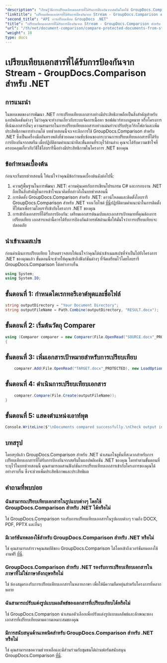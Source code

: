 ```yaml
---
"description": "เรียนรู้วิธีการเปรียบเทียบเอกสารที่ได้รับการป้องกันจากสตรีมโดยใช้ GroupDocs.Comparison สำหรับ .NET ปรับปรุงกระบวนการเปรียบเทียบเอกสารของคุณได้อย่างง่ายดาย"
"linktitle": "เปรียบเทียบเอกสารที่ได้รับการป้องกันจาก Stream - GroupDocs.Comparison สำหรับ .NET"
"second_title": "API การเปรียบเทียบ GroupDocs .NET"
"title": "เปรียบเทียบเอกสารที่ได้รับการป้องกันจาก Stream - GroupDocs.Comparison สำหรับ .NET"
"url": "/th/net/document-comparison/compare-protected-documents-from-stream/"
"weight": 18
type: docs
---
```

# เปรียบเทียบเอกสารที่ได้รับการป้องกันจาก Stream - GroupDocs.Comparison สำหรับ .NET

## การแนะนำ
ในขอบเขตของการพัฒนา .NET การเปรียบเทียบเอกสารอย่างมีประสิทธิภาพถือเป็นสิ่งสำคัญสำหรับแอปพลิเคชันต่างๆ ไม่ว่าคุณจะทำงานเกี่ยวกับระบบจัดการเนื้อหา ซอฟต์แวร์ทางกฎหมาย หรือโครงการที่เน้นเอกสารอื่นๆ ความสามารถในการเปรียบเทียบเอกสารอย่างแม่นยำจะปรับปรุงเวิร์กโฟลว์และเพิ่มประสิทธิภาพการทำงานได้ บทช่วยสอนนี้จะเจาะลึกการใช้ GroupDocs.Comparison สำหรับ .NET ซึ่งเป็นเครื่องมืออันทรงพลังที่ช่วยลดความซับซ้อนของกระบวนการเปรียบเทียบเอกสารที่ได้รับการป้องกันจากสตรีม เมื่อปฏิบัติตามคำแนะนำทีละขั้นตอนที่ระบุไว้ด้านล่าง คุณจะได้รับความเข้าใจที่ครอบคลุมเกี่ยวกับวิธีใช้ไลบรารีนี้อย่างมีประสิทธิภาพในโครงการ .NET ของคุณ
## ข้อกำหนดเบื้องต้น
ก่อนจะเริ่มบทช่วยสอนนี้ ให้แน่ใจว่าคุณมีข้อกำหนดเบื้องต้นดังต่อไปนี้:
1. ความรู้พื้นฐานในการพัฒนา .NET: ความคุ้นเคยกับการเขียนโปรแกรม C# และกรอบงาน .NET ถือเป็นสิ่งสำคัญในการเข้าใจแนวคิดที่กล่าวถึงในบทช่วยสอนนี้
2. การติดตั้ง GroupDocs.Comparison สำหรับ .NET: ดาวน์โหลดและติดตั้งไลบรารี GroupDocs.Comparison สำหรับ .NET จากเว็บไซต์ [ที่นี่](https://releases.groupdocs.com/comparison/net/)ปฏิบัติตามคำแนะนำในการติดตั้งที่ให้มาเพื่อรวมไลบรารีเข้ากับโครงการ .NET ของคุณ
3. การเข้าถึงเอกสารที่ได้รับการป้องกัน: เตรียมเอกสารต้นฉบับและเอกสารเป้าหมายที่คุณต้องการเปรียบเทียบ เอกสารเหล่านี้ควรได้รับการป้องกันด้วยรหัสผ่านเพื่อให้มั่นใจว่าการเปรียบเทียบจะปลอดภัย

## นำเข้าเนมสเปซ
ก่อนดำเนินการเปรียบเทียบ โปรดตรวจสอบให้แน่ใจว่าคุณได้นำเข้าเนมสเปซที่จำเป็นไปยังโครงการ .NET ของคุณแล้ว ขั้นตอนนี้จะช่วยให้คุณเข้าถึงฟังก์ชันต่างๆ ที่จัดเตรียมไว้โดยไลบรารี GroupDocs.Comparison ได้อย่างราบรื่น

```csharp
using System;
using System.IO;
```

## ขั้นตอนที่ 1: กำหนดไดเรกทอรีเอาต์พุตและชื่อไฟล์
```csharp
string outputDirectory = "Your Document Directory";
string outputFileName = Path.Combine(outputDirectory, "RESULT.docx");
```
## ขั้นตอนที่ 2: เริ่มต้นวัตถุ Comparer
```csharp
using (Comparer comparer = new Comparer(File.OpenRead("SOURCE.docx"_PROTECTED), new LoadOptions() { Password = "1234" }))
{
```
## ขั้นตอนที่ 3: เพิ่มเอกสารเป้าหมายสำหรับการเปรียบเทียบ
```csharp
    comparer.Add(File.OpenRead("TARGET.docx"_PROTECTED), new LoadOptions() { Password = "5678" });
```
## ขั้นตอนที่ 4: ดำเนินการเปรียบเทียบเอกสาร
```csharp
    comparer.Compare(File.Create(outputFileName));
}
```
## ขั้นตอนที่ 5: แสดงตำแหน่งเอาท์พุต
```csharp
Console.WriteLine($"\nDocuments compared successfully.\nCheck output in {Directory.GetCurrentDirectory()}.");
```

## บทสรุป
โดยสรุปแล้ว GroupDocs.Comparison สำหรับ .NET นำเสนอโซลูชันที่สะดวกสำหรับการเปรียบเทียบเอกสารที่ได้รับการป้องกันจากสตรีมในแอปพลิเคชัน .NET ของคุณ โดยทำตามขั้นตอนที่ระบุไว้ในบทช่วยสอนนี้ คุณสามารถผสานฟังก์ชันการเปรียบเทียบเอกสารเข้ากับโครงการของคุณได้อย่างราบรื่น ซึ่งจะช่วยเพิ่มประสิทธิภาพและประสิทธิผล
## คำถามที่พบบ่อย
### ฉันสามารถเปรียบเทียบเอกสารในรูปแบบต่างๆ โดยใช้ GroupDocs.Comparison สำหรับ .NET ได้หรือไม่
ใช่ GroupDocs.Comparison รองรับการเปรียบเทียบเอกสารในรูปแบบต่างๆ รวมถึง DOCX, PDF, PPTX และอื่นๆ
### มีเวอร์ชันทดลองใช้สำหรับ GroupDocs.Comparison สำหรับ .NET หรือไม่
ใช่ คุณสามารถสำรวจคุณสมบัติของ GroupDocs.Comparison ได้โดยเข้าถึงเวอร์ชันทดลองใช้งานฟรี [ที่นี่](https://releases-groupdocs.com/).
### GroupDocs.Comparison สำหรับ .NET รองรับการเปรียบเทียบเอกสารในภาษาที่ไม่ใช่ภาษาอังกฤษหรือไม่
ใช่ ห้องสมุดรองรับการเปรียบเทียบเอกสารในหลายภาษา เพื่อให้มีความยืดหยุ่นสำหรับโครงการที่หลากหลาย
### ฉันสามารถปรับแต่งรูปแบบผลลัพธ์ของเอกสารที่เปรียบเทียบได้หรือไม่
ใช่ GroupDocs.Comparison นำเสนอตัวเลือกเพื่อปรับแต่งรูปแบบผลลัพธ์และลักษณะของเอกสารที่เปรียบเทียบตามความเหมาะสมของคุณ
### มีการสนับสนุนด้านเทคนิคสำหรับ GroupDocs.Comparison สำหรับ .NET หรือไม่
ใช่ คุณสามารถขอความช่วยเหลือและมีส่วนร่วมกับชุมชนได้ผ่านฟอรัมสนับสนุน GroupDocs.Comparison [ที่นี่](https://forum-groupdocs.com/c/comparison/12).